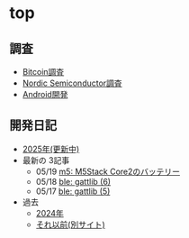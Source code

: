 # top

## 調査

* [Bitcoin調査](bitcoin/index.md)
* [Nordic Semiconductor調査](nrf/index.md)
* [Android開発](android/index.md)

## 開発日記

* [2025年(更新中)](devwork2025.md)
* 最新の 3記事
  * 05/19 [m5: M5Stack Core2のバッテリー](2025/05/20250519-m5.md)
  * 05/18 [ble: gattlib (6)](2025/05/20250518-ble.md)
  * 05/17 [ble: gattlib (5)](2025/05/20250517-ble.md)
* 過去
  * [2024年](devwork2024.md)
  * [それ以前(別サイト)](https://hiro99ma.blogspot.com/)
